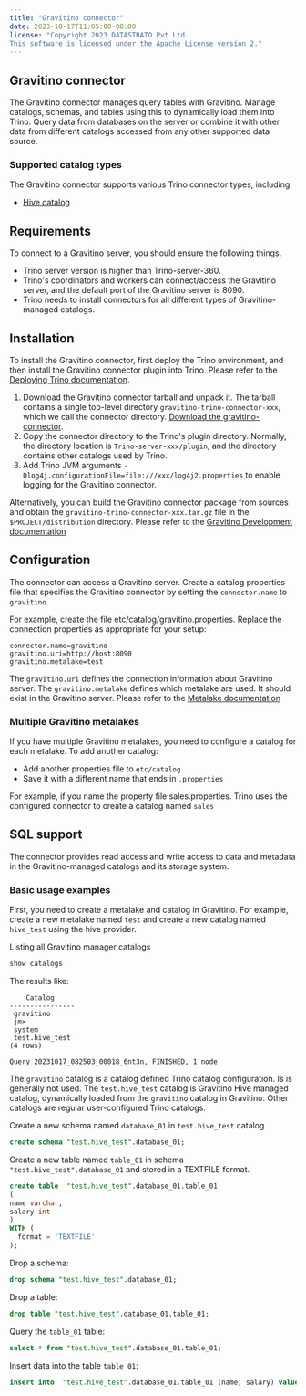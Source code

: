 ```yaml
---
title: "Gravitino connector"
date: 2023-10-17T11:05:00-08:00
license: "Copyright 2023 DATASTRATO Pvt Ltd.
This software is licensed under the Apache License version 2."
---
```

## Gravitino connector

The Gravitino connector manages query tables with Gravitino.
Manage catalogs, schemas, and tables using this to dynamically load them into Trino. Query data from databases on the server or combine it with other data from different catalogs accessed from any other supported data source.

### Supported catalog types

The Gravitino connector supports various Trino connector types, including:

- [Hive catalog](gravitino-manage-hive.md)

## Requirements

To connect to a Gravitino server, you should ensure the following things.

- Trino server version is higher than Trino-server-360.
- Trino's coordinators and workers can connect/access the Gravitino server, and the default port of the Gravitino server is 8090.
- Trino needs to install connectors for all different types of Gravitino-managed catalogs.

## Installation

To install the Gravitino connector, first deploy the Trino environment, and then install the Gravitino connector plugin into Trino.
Please refer to the [Deploying Trino documentation](https://trino.io/docs/current/installation/deployment.html).

1. Download the Gravitino connector tarball and unpack it.
   The tarball contains a single top-level directory `gravitino-trino-connector-xxx`,
   which we call the connector directory.
   [Download the gravitino-connector](https://github.com/datastrato/gravitino/releases).
2. Copy the connector directory to the Trino's plugin directory.
   Normally, the directory location is `Trino-server-xxx/plugin`, and the directory contains other catalogs used by Trino.
3. Add Trino JVM arguments `-Dlog4j.configurationFile=file:///xxx/log4j2.properties` to enable logging for the Gravitino connector.

Alternatively,
you can build the Gravitino connector package from sources
and obtain the `gravitino-trino-connector-xxx.tar.gz` file in the `$PROJECT/distribution` directory.
Please refer to the [Gravitino Development documentation](how-to-build.md)

## Configuration

The connector can access a Gravitino server. Create a catalog properties file that specifies the Gravitino connector by setting the `connector.name` to `gravitino`.

For example, create the file etc/catalog/gravitino.properties. Replace the connection properties as appropriate for your setup:

```text
connector.name=gravitino
gravitino.uri=http://host:8090
gravitino.metalake=test
```

The `gravitino.uri` defines the connection information about Gravitino server.
The `gravitino.metalake` defines which metalake are used. It should exist in the Gravitino server.
Please refer to the [Metalake documentation](overview.md#terminology )

### Multiple Gravitino metalakes

If you have multiple Gravitino metalakes, you need to configure a catalog for each metalake. To add another catalog:

- Add another properties file to `etc/catalog`
- Save it with a different name that ends in `.properties`

For example, if you name the property file sales.properties. Trino uses the configured connector to create a catalog named `sales`

## SQL support

The connector provides read access and write access to data and metadata in the Gravitino-managed catalogs and its storage system.

### Basic usage examples

First, you need to create a metalake and catalog in Gravitino.
For example, create a new metalake named `test` and create a new catalog named `hive_test` using the hive provider.

Listing all Gravitino manager catalogs

```sql
show catalogs
```

The results like:

```text
    Catalog
----------------
 gravitino
 jmx
 system
 test.hive_test
(4 rows)

Query 20231017_082503_00018_6nt3n, FINISHED, 1 node
```

The `gravitino` catalog is a catalog defined Trino catalog configuration.
Is is generally not used.
The `test.hive_test` catalog is Gravitino Hive managed catalog,
dynamically loaded from the `gravitino` catalog in Gravitino.
Other catalogs are regular user-configured Trino catalogs.

Create a new schema named `database_01` in `test.hive_test` catalog.

```sql
create schema "test.hive_test".database_01;
```

Create a new table named `table_01` in schema `"test.hive_test".database_01` and stored in a TEXTFILE format.

```sql
create table  "test.hive_test".database_01.table_01
(
name varchar,
salary int
)
WITH (
  format = 'TEXTFILE'
);
```

Drop a schema:

```sql
drop schema "test.hive_test".database_01;
```

Drop a table:

```sql
drop table "test.hive_test".database_01.table_01;
```

Query the `table_01` table:

```sql
select * from "test.hive_test".database_01.table_01;
```

Insert data into the table `table_01`:

```sql
insert into  "test.hive_test".database_01.table_01 (name, salary) values ('ice', 12);
```
